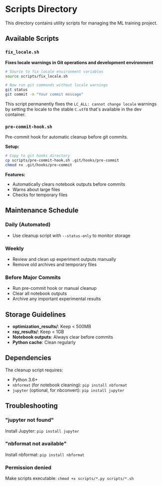 # Scripts Directory

This directory contains utility scripts for managing the ML training project.

## Available Scripts

### `fix_locale.sh`

**Fixes locale warnings in Git operations and development environment**

```bash
# Source to fix locale environment variables
source scripts/fix_locale.sh

# Now run git commands without locale warnings
git status
git commit -m "Your commit message"
```

This script permanently fixes the `LC_ALL: cannot change locale` warnings by setting the locale to the stable `C.utf8` that's available in the dev container.

### `pre-commit-hook.sh`

Pre-commit hook for automatic cleanup before git commits.

**Setup:**

```bash
# Copy to git hooks directory
cp scripts/pre-commit-hook.sh .git/hooks/pre-commit
chmod +x .git/hooks/pre-commit
```

**Features:**

- Automatically clears notebook outputs before commits
- Warns about large files
- Checks for temporary files

## Maintenance Schedule

### Daily (Automated)

- Use cleanup script with `--status-only` to monitor storage

### Weekly

- Review and clean up experiment outputs manually
- Remove old archives and temporary files

### Before Major Commits

- Run pre-commit hook or manual cleanup
- Clear all notebook outputs
- Archive any important experimental results

## Storage Guidelines

- **optimization_results/**: Keep < 500MB
- **ray_results/**: Keep < 1GB
- **Notebook outputs**: Always clear before commits
- **Python cache**: Clean regularly

## Dependencies

The cleanup script requires:

- Python 3.6+
- `nbformat` (for notebook cleaning): `pip install nbformat`
- `jupyter` (optional, for nbconvert): `pip install jupyter`

## Troubleshooting

### "jupyter not found"

Install Jupyter: `pip install jupyter`

### "nbformat not available"

Install nbformat: `pip install nbformat`

### Permission denied

Make scripts executable: `chmod +x scripts/*.py scripts/*.sh`
